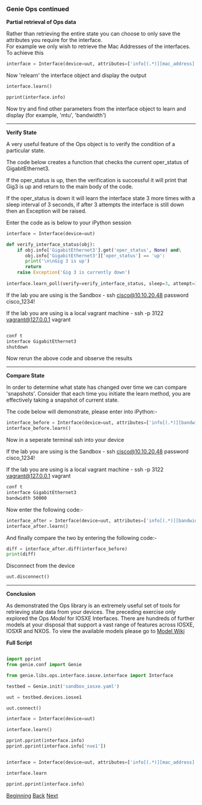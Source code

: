 ### Genie Ops continued

**Partial retrieval of Ops data**

Rather than retrieving the entire state you can choose to only save the attributes you require for the interface.  
For example we only wish to retrieve the Mac Addresses of the interfaces.  To achieve this

```python
interface = Interface(device=uut, attributes=['info[(.*)][mac_address]'])
```

Now 'relearn' the interface object and display the output

```python
interface.learn()

pprint(interface.info)

```

Now try and find other parameters from the interface object to learn and display (for example, 'mtu', 'bandwidth')


---

**Verify State**

A very useful feature of the Ops object is to verify the condition of a particular state.  

The code below creates a function that checks the current oper_status of GigabitEthernet3.  

If the oper_status is up, then the verification is successful it will print that Gig3 is up and return to the main body of the
code.  

If the oper_status is down it will learn the interface state 3 more times with a sleep interval of 3 seconds, if after 3 attempts
the interface is still down then an Exception will be raised.

Enter the code as is below to your iPython session

````python
interface = Interface(device=uut)

def verify_interface_status(obj):
    if obj.info['GigabitEthernet3'].get('oper_status', None) and\
       obj.info['GigabitEthernet3']['oper_status'] == 'up':
       print('\n\nGig 3 is up')
       return
    raise Exception('Gig 3 is currently down')
    
interface.learn_poll(verify=verify_interface_status, sleep=3, attempt=3)

````
 
If the lab you are using is the Sandbox - ssh cisco@10.10.20.48   password cisco_1234!  

If the lab you are using is a local vagrant machine - ssh -p 3122 vagrant@127.0.0.1 vagrant
  


```bash

conf t
interface GigabitEthernet3
shutdown
```
Now rerun the above code and observe the results

---

**Compare State**

In order to determine what state has changed over time we can compare 'snapshots'.  Consider that each time you 
initiate the learn method, you are effectively taking a snapshot of current state.  

The code below will demonstrate, please enter into iPython:-

```python
interface_before = Interface(device=uut, attributes=['info[(.*)][bandwidth]'])
interface_before.learn()

```

Now in a seperate terminal ssh into your device

If the lab you are using is the Sandbox - ssh cisco@10.10.20.48   password cisco_1234!  

If the lab you are using is a local vagrant machine - ssh -p 3122 vagrant@127.0.0.1 vagrant

```bash
conf t
interface GigabitEthernet3
bandwidth 50000

```

Now enter the following code:-

```python
interface_after = Interface(device=uut, attributes=['info[(.*)][bandwidth]'])
interface_after.learn()

```

And finally compare the two by entering the following code:-

```python
diff = interface_after.diff(interface_before)
print(diff)

```

Disconnect from the device
```python
uut.disconnect()
```

---

**Conclusion**

As demonstrated the Ops library is an extremely useful set of tools for retrieving state data from your devices.  The
preceding exercise only explored the Ops _Model_ for IOSXE Interfaces.  There are hundreds of further models at your disposal
that support a vast range of features across IOSXE, IOSXR and NXOS.  To view the available models please go to [Model Wiki](https://pubhub.devnetcloud.com/media/pyats-packages/docs/genie/genie_libs/#/models)

**Full Script**

```python

import pprint
from genie.conf import Genie

from genie.libs.ops.interface.iosxe.interface import Interface

testbed = Genie.init('sandbox_iosxe.yaml')

uut = testbed.devices.iosxe1

uut.connect()

interface = Interface(device=uut)

interface.learn()

pprint.pprint(interface.info)
pprint.pprint(interface.info['nve1'])


interface = Interface(device=uut, attributes=['info[(.*)][mac_address]'])

interface.learn

pprint.pprint(interface.info)

```

[Beginning](../README.md)   [Back](./step3a.md)  [Next](./step4.md)